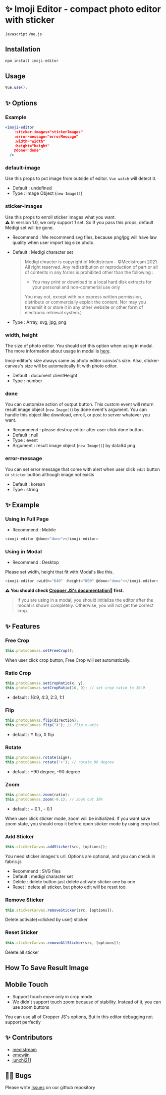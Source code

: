 # ✨ Imoji Editor - compact photo editor with sticker

`Javascript` `Vue.js`

## Installation

```jsx
npm install imoji-editor
```

## Usage

<!-- To Do -->

```jsx
Vue.use();
```

## ✨ Options

### Example

```jsx
<imoji-editor
    :sticker-images="stickerImages"
    :error-message="errorMessage"
    :width="width"
    :height="height"
    @done="done"
  />
```

### default-image

Use this props to put image from outside of editor. `Vue watch` will detect it.

- Default : undefined
- Type : Image Object (`new Image()`)

### sticker-images

Use this props to enroll sticker images what you want.  
⚠ In version 1.0, we only support 1 set. So If you pass this props, default Medigi set will be gone.

- Recommend : We recommend svg files, because png/jpg will have law quality when user import big size photo.
- Default : Medigi character set

  > Medigi chracter is copyright of Medistream - ©Medistream 2021. All right reserved. Any redistribution or reproduction of part or all of contents in any forms is prohibited other than the following :
  >
  > - You may print or download to a local hard disk extracts for your personal and non-commerial use only
  >
  > You may not, except with our express written permission, distribute or commercially exploit the content. Nor may you transmiit it or store it in any other website or other form of electronic retrieval system.)

- Type : Array, svg, jpg, png

### width, height

The size of photo editor. You should set this option when using in modal. The more information about usage in modal is [here](###Using-in-Modal).

Imoji-editor's size always same as photo editor canvas's size. Also, sticker-canvas's size will be automatically fit with photo editor.

- Default : document clientHeight
- Type : number

### done

You can customize action of output button. This custom event will return result image object (`new Image()`) by done event's argument. You can handle this object like download, enroll, or post to server whatever you want.

- Recommend : please destroy editor after user click done button.
- Default : null
- Type : event
- Argument : result image object (`new Image()`) by data64 png

### error-message

You can set error message that come with alert when user click `edit` button or `sticker` button although image not exists

- Default : korean
- Type : string

## ✨ Example

### Using in Full Page

- Recommend : Mobile

```js
<imoji-editor @done="done"></imoji-editor>
```

### Using in Modal

- Recommend : Desktop

Please set width, height that fit with Modal's like this.

```js
<imoji-editor :width="640" :height="800" @done="done"></imoji-editor>
```

**⚠ You should check [Cropper JS's documentation](https://github.com/fengyuanchen/cropperjs)🔻 first.**

> If you are using in a modal, you should initialize the editor after the modal is shown completely. Otherwise, you will not get the correct crop.

## ✨ Features

### Free Crop

```js
this.photoCanvas.setFreeCrop();
```

When user click crop button, Free Crop will set automatically.

### Ratio Crop

```js
this.photoCanvas.setCropRatio(x, y);
this.photoCanvas.setCropRatio(16, 9); // set crop ratio to 16:9
```

- default : 16:9, 4:3, 2:3, 1:1

### Flip

```js
this.photoCanvas.flip(direction);
this.photoCanvas.flip('X'); // flip x-axis
```

- default : Y flip, X flip

### Rotate

```js
this.photoCanvas.rotate(sign);
this.photoCanvas.rotate('+'); // rotate 90 degree
```

- default : +90 degree, -90 degree

### Zoom

```js
this.photoCanvas.zoom(ratio);
this.photoCanvas.zoom(-0.1); // zoom out 10%
```

- default : + 0.1 , - 0.1

When user click sticker mode, zoom will be initialized. If you want save zoom state, you should crop it before open sticker mode by using crop tool.

### Add Sticker

```js
this.stickerCanvas.addSticker(src, [options]);
```

You need sticker images's url. Options are optional, and you can check in fabric.js

- Recommend : SVG files
- Default : medigi character set
- Delete : delete button just delete activate sticker one by one
- Reset : delete all sticker, but photo edit will be reset too.

### Remove Sticker

```js
this.stickerCanvas.removeSticker(src, [options]);
```

Delete activate(=clicked by user) sticker

### Reset Sticker

```js
this.stickerCanvas.removeAllSticker(src, [options]);
```

Delete all sticker

## How To Save Result Image

## Mobile Touch

- Support touch move only in crop mode.
- We didn't support touch zoom because of stability. Instead of it, you can use zoom buttons

You can use all of Cropper JS's options, But in this editor debugging not support perfectly

## ✨ Contributors

- [medistream](https://github.com/medistream-team)
- [emewjin](https://github.com/emewjin)
- [junchi211](https://github.com/junchi211)

## 🙏🏻 Bugs

Please write [Issues](https://github.com/medistream-team/imoji-editor/issues) on our github repository
